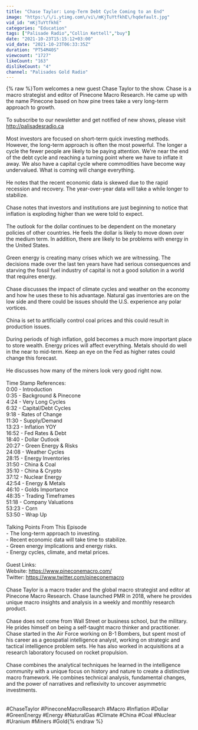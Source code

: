 ```yaml
---
title: "Chase Taylor: Long-Term Debt Cycle Coming to an End"
image: "https:\/\/i.ytimg.com\/vi\/mKjTuYtfkhE\/hqdefault.jpg"
vid_id: "mKjTuYtfkhE"
categories: "Education"
tags: ["Palisade Radio","Collin Kettell","buy"]
date: "2021-10-23T15:15:12+03:00"
vid_date: "2021-10-23T06:33:35Z"
duration: "PT54M40S"
viewcount: "1727"
likeCount: "163"
dislikeCount: "4"
channel: "Palisades Gold Radio"
---
```

{% raw %}Tom welcomes a new guest Chase Taylor to the show. Chase is a macro strategist and editor of Pinecone Macro Research. He came up with the name Pinecone based on how pine trees take a very long-term approach to growth.<br /><br />To subscribe to our newsletter and get notified of new shows, please visit <a rel="nofollow" target="blank" href="http://palisadesradio.ca">http://palisadesradio.ca</a><br /><br />Most investors are focused on short-term quick investing methods. However, the long-term approach is often the most powerful. The longer a cycle the fewer people are likely to be paying attention. We're near the end of the debt cycle and reaching a turning point where we have to inflate it away. We also have a capital cycle where commodities have become way undervalued. What is coming will change everything.<br /><br />He notes that the recent economic data is skewed due to the rapid recession and recovery. The year-over-year data will take a while longer to stabilize. <br /><br />Chase notes that investors and institutions are just beginning to notice that inflation is exploding higher than we were told to expect. <br /><br />The outlook for the dollar continues to be dependent on the monetary policies of other countries. He feels the dollar is likely to move down over the medium term. In addition, there are likely to be problems with energy in the United States.<br /><br />Green energy is creating many crises which we are witnessing. The decisions made over the last ten years have had serious consequences and starving the fossil fuel industry of capital is not a good solution in a world that requires energy.<br /><br />Chase discusses the impact of climate cycles and weather on the economy and how he uses these to his advantage. Natural gas inventories are on the low side and there could be issues should the U.S. experience any polar vortices.<br /><br />China is set to artificially control coal prices and this could result in production issues.<br /><br />During periods of high inflation, gold becomes a much more important place to store wealth. Energy prices will affect everything. Metals should do well in the near to mid-term. Keep an eye on the Fed as higher rates  could change this forecast.<br /><br />He discusses how many of the miners look very good right now.<br /><br />Time Stamp References:<br />0:00 - Introduction<br />0:35 - Background &amp; Pinecone<br />4:24 - Very Long Cycles<br />6:32 - Capital/Debt Cycles<br />9:18 - Rates of Change<br />11:30 - Supply/Demand<br />13:23 - Inflation YOY<br />16:52 - Fed Rates &amp; Debt<br />18:40 - Dollar Outlook<br />20:27 - Green Energy &amp; Risks<br />24:08 - Weather Cycles<br />28:15 - Energy Inventories<br />31:50 - China &amp; Coal<br />35:10 - China &amp; Crypto<br />37:12 - Nuclear Energy<br />42:54 - Energy &amp; Metals<br />46:10 - Golds Importance<br />48:35 - Trading Timeframes<br />51:18 - Company Valuations<br />53:23 - Corn<br />53:50 - Wrap Up<br /><br />Talking Points From This Episode<br /> - The long-term approach to investing.<br /> - Recent economic data will take time to stabilize.<br /> - Green energy implications and energy risks.<br /> - Energy cycles, climate, and metal prices.<br /><br />Guest Links:<br />Website: <a rel="nofollow" target="blank" href="https://www.pineconemacro.com/">https://www.pineconemacro.com/</a><br />Twitter: <a rel="nofollow" target="blank" href="https://www.twitter.com/pineconemacro">https://www.twitter.com/pineconemacro</a><br /><br />Chase Taylor is a macro trader and the global macro strategist and editor at Pinecone Macro Research. Chase launched PMR in 2018, where he provides unique macro insights and analysis in a weekly and monthly research product.<br /><br />Chase does not come from Wall Street or business school, but the military. He prides himself on being a self-taught macro thinker and practitioner. Chase started in the Air Force working on B-1 Bombers, but spent most of his career as a geospatial intelligence analyst, working on strategic and tactical intelligence problem sets. He has also worked in acquisitions at a research laboratory focused on rocket propulsion.<br /><br />Chase combines the analytical techniques he learned in the intelligence community with a unique focus on history and nature to create a distinctive macro framework. He combines technical analysis, fundamental changes, and the power of narratives and reflexivity to uncover asymmetric investments.<br /><br /><br />#ChaseTaylor #PineconeMacroResearch #Macro #Inflation #Dollar #GreenEnergy #Energy #NaturalGas #Climate #China #Coal #Nuclear #Uranium #Miners #Gold{% endraw %}

